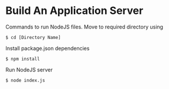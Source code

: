 # Build An Application Server

Commands to run NodeJS files.
Move to required directory using

```
$ cd [Directory Name]
```

Install package.json dependencies

```
$ npm install
```

Run NodeJS server

```
$ node index.js
```
